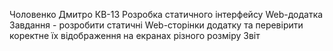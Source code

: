 Чоловенко Дмитро КВ-13
Розробка статичного інтерфейсу Web-додатка
Завдання - розробити статичні Web-сторінки додатку та перевірити коректне їх відображення на екранах різного розміру
Звіт


